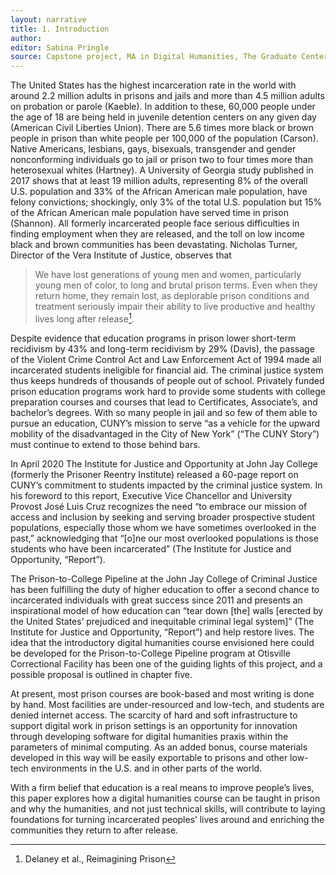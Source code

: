 ```yaml
---
layout: narrative
title: 1. Introduction
author:
editor: Sabina Pringle
source: Capstone project, MA in Digital Humanities, The Graduate Center - CUNY
---
```


The United States has the highest incarceration rate in the world with around 2.2 million adults in prisons and jails and more than 4.5 million adults on probation or parole (Kaeble). In addition to these, 60,000 people under the age of 18 are being held in juvenile detention centers on any given day (American Civil Liberties Union). There are 5.6 times more black or brown people in prison than white people per 100,000 of the population (Carson). Native Americans, lesbians, gays, bisexuals, transgender and gender nonconforming individuals go to jail or prison two to four times more than heterosexual whites (Hartney). A University of Georgia study published in 2017 shows that at least 19 million adults, representing 8% of the overall U.S. population and 33% of the African American male population, have felony convictions; shockingly, only 3% of the total U.S. population but 15% of the African American male population have served time in prison (Shannon). All formerly incarcerated people face serious difficulties in finding employment when they are released, and the toll on low income black and brown communities has been devastating. Nicholas Turner, Director of the Vera Institute of Justice, observes that

> We have lost generations of young men and women, particularly young men of color, to long and brutal prison terms. Even when they return home, they remain lost, as deplorable prison conditions and treatment seriously impair their ability to live productive and healthy lives long after release[^1].

[^1]: Delaney et al., Reimagining Prison

Despite evidence that education programs in prison lower short-term recidivism by 43% and long-term recidivism by 29% (Davis), the passage of the Violent Crime Control Act and Law Enforcement Act of 1994 made all incarcerated students ineligible for financial aid. The criminal justice system thus keeps hundreds of thousands of people out of school. Privately funded prison education programs work hard to provide some students with college preparation courses and courses that lead to Certificates, Associate’s, and bachelor’s degrees. With so many people in jail and so few of them able to pursue an education, CUNY’s mission to serve “as a vehicle for the upward mobility of the disadvantaged in the City of New York” (“The CUNY Story”) must continue to extend to those behind bars.

In April 2020 The Institute for Justice and Opportunity at John Jay College (formerly the Prisoner Reentry Institute) released a 60-page report on CUNY’s commitment to students impacted by the criminal justice system. In his foreword to this report, Executive Vice Chancellor and University Provost José Luis Cruz recognizes the need “to embrace our mission of access and inclusion by seeking and serving broader prospective student populations, especially those whom we have sometimes overlooked in the past,”  acknowledging that “[o]ne our most overlooked populations is those students who have been incarcerated” (The Institute for Justice and Opportunity, “Report”).

The Prison-to-College Pipeline at the John Jay College of Criminal Justice has been fulfilling the duty of higher education to offer a second chance to incarcerated individuals with great success since 2011 and presents an inspirational model of how education can “tear down [the] walls [erected by the United States’ prejudiced and inequitable criminal legal system]” (The Institute for Justice and Opportunity, “Report”) and help restore lives. The idea that the introductory digital humanities course envisioned here could be developed for the Prison-to-College Pipeline program at Otisville Correctional Facility has been one of the guiding lights of this project, and a possible proposal is outlined in chapter five.

At present, most prison courses are book-based and most writing is done by hand. Most facilities are under-resourced and low-tech, and students are denied internet access. The scarcity of hard and soft infrastructure to support digital work in prison settings is an opportunity for innovation through developing software for digital humanities praxis within the parameters of minimal computing. As an added bonus, course materials developed in this way will be easily exportable to prisons and other low-tech environments in the U.S. and in other parts of the world.

With a firm belief that education is a real means to improve people’s lives, this paper explores how a digital humanities course can be taught in prison and why the humanities, and not just technical skills, will contribute to laying foundations for turning incarcerated peoples’ lives around and enriching the communities they return to after release.
